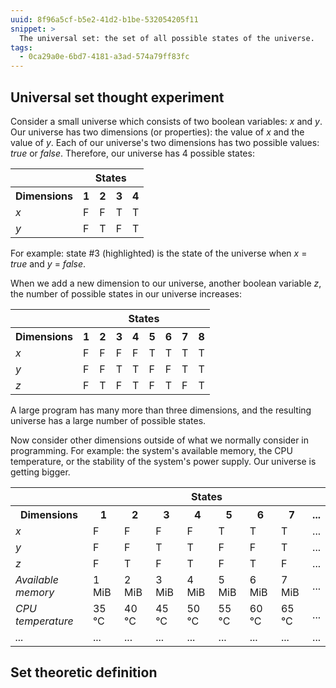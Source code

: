 ```yaml
---
uuid: 8f96a5cf-b5e2-41d2-b1be-532054205f11
snippet: >
  The universal set: the set of all possible states of the universe.
tags:
  - 0ca29a0e-6bd7-4181-a3ad-574a79ff83fc
---
```


## Universal set thought experiment

Consider a small universe which consists of two boolean variables: *x*
and *y*. Our universe has two dimensions (or properties): the value of
*x* and the value of *y*. Each of our universe's two dimensions has two
possible values: *true* or *false*. Therefore, our universe has 4
possible states:

<div class="table">
  <table>
    <tr>
      <th></th>
      <th colspan="4">States</th>
    </tr>
    <tr>
      <th>Dimensions</th>
      <th>1</th>
      <th>2</th>
      <th class="highlight1">3</th>
      <th>4</th>
    </tr>
    <tr>
      <td class="center"><em>x</em></td>
      <td class="center">F</td>
      <td class="center">F</td>
      <td class="center highlight1">T</td>
      <td class="center">T</td>
    </tr>
    <tr>
      <td class="center"><em>y</em></td>
      <td class="center">F</td>
      <td class="center">T</td>
      <td class="center highlight1">F</td>
      <td class="center">T</td>
    </tr>
  </table>
</div>

For example: state #3 (highlighted) is the state of the universe when
*x* = *true* and *y* = *false*.

When we add a new dimension to our universe, another boolean variable
*z*, the number of possible states in our universe increases:

<div class="table">
  <table>
    <tr>
      <th></th>
      <th colspan="8">States</th>
    </tr>
    <tr>
      <th>Dimensions</th>
      <th>1</th>
      <th>2</th>
      <th>3</th>
      <th>4</th>
      <th>5</th>
      <th>6</th>
      <th>7</th>
      <th>8</th>
    </tr>
    <tr>
      <td class="center"><em>x</em></td>
      <td class="center">F</td>
      <td class="center">F</td>
      <td class="center">F</td>
      <td class="center">F</td>
      <td class="center">T</td>
      <td class="center">T</td>
      <td class="center">T</td>
      <td class="center">T</td>
    </tr>
    <tr>
      <td class="center"><em>y</em></td>
      <td class="center">F</td>
      <td class="center">F</td>
      <td class="center">T</td>
      <td class="center">T</td>
      <td class="center">F</td>
      <td class="center">F</td>
      <td class="center">T</td>
      <td class="center">T</td>
    </tr>
    <tr>
      <td class="center"><em>z</em></td>
      <td class="center">F</td>
      <td class="center">T</td>
      <td class="center">F</td>
      <td class="center">T</td>
      <td class="center">F</td>
      <td class="center">T</td>
      <td class="center">F</td>
      <td class="center">T</td>
    </tr>
  </table>
</div>

A large program has many more than three dimensions, and the resulting
universe has a large number of possible states.

Now consider other dimensions outside of what we normally consider in
programming. For example: the system's available memory, the CPU
temperature, or the stability of the system's power supply. Our universe
is getting bigger.

<div class="table">
  <table>
    <tr>
      <th></th>
      <th colspan="8">States</th>
    </tr>
    <tr>
      <th>Dimensions</th>
      <th>1</th>
      <th>2</th>
      <th>3</th>
      <th>4</th>
      <th>5</th>
      <th>6</th>
      <th>7</th>
      <th>...</th>
    </tr>
    <tr>
      <td class="center"><em>x</em></td>
      <td class="center">F</td>
      <td class="center">F</td>
      <td class="center">F</td>
      <td class="center">F</td>
      <td class="center">T</td>
      <td class="center">T</td>
      <td class="center">T</td>
      <td class="center">...</td>
    </tr>
    <tr>
      <td class="center"><em>y</em></td>
      <td class="center">F</td>
      <td class="center">F</td>
      <td class="center">T</td>
      <td class="center">T</td>
      <td class="center">F</td>
      <td class="center">F</td>
      <td class="center">T</td>
      <td class="center">...</td>
    </tr>
    <tr>
      <td class="center"><em>z</em></td>
      <td class="center">F</td>
      <td class="center">T</td>
      <td class="center">F</td>
      <td class="center">T</td>
      <td class="center">F</td>
      <td class="center">T</td>
      <td class="center">F</td>
      <td class="center">...</td>
    </tr>
    <tr>
      <td class="center"><em>Available memory</em></td>
      <td class="center">1 MiB</td>
      <td class="center">2 MiB</td>
      <td class="center">3 MiB</td>
      <td class="center">4 MiB</td>
      <td class="center">5 MiB</td>
      <td class="center">6 MiB</td>
      <td class="center">7 MiB</td>
      <td class="center">...</td>
    </tr>
    <tr>
      <td class="center"><em>CPU temperature</em></td>
      <td class="center">35 °C</td>
      <td class="center">40 °C</td>
      <td class="center">45 °C</td>
      <td class="center">50 °C</td>
      <td class="center">55 °C</td>
      <td class="center">60 °C</td>
      <td class="center">65 °C</td>
      <td class="center">...</td>
    </tr>
    <tr>
      <td class="center"><em>...</em></td>
      <td class="center">...</td>
      <td class="center">...</td>
      <td class="center">...</td>
      <td class="center">...</td>
      <td class="center">...</td>
      <td class="center">...</td>
      <td class="center">...</td>
      <td class="center">...</td>
    </tr>
  </table>
</div>

## Set theoretic definition
